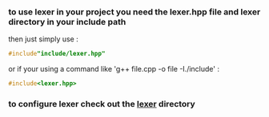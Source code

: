 ### to use lexer in your project you need the lexer.hpp file and lexer directory in your include path
then just simply use :
```cpp
#include"include/lexer.hpp"
```
or if your using a command like 'g++ file.cpp -o file -I./include' :
```cpp
#include<lexer.hpp>
```
### to configure lexer check out the **[lexer](/include/lexer)** directory
